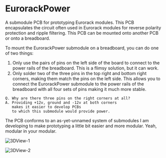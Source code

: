 # EurorackPower

A submodule PCB for prototyping Eurorack modules. This PCB encapsulates the circuit often used in Eurorack modules for reverse polarity protection and ripple filtering. This PCB can be mounted onto another PCB or onto a breadboard. 

To mount the EurorackPower submodule on a breadboard, you can do one of two things:

1. Only use the pairs of pins on the left side of the board to connect to the power rails of the breadboard. This is a flimsy solution, but it can work.
2. Only solder two of the three pins in the top right and bottom right corners, making them match the pins on the left side. This allows you to connect the EurorackPower submodule to the power rails of the breadboard with all four sets of pins making it much more stable.

```
Q. Why are there three pins on the right corners at all? 
A. Providing +12v, ground and -12v at both corners
   makes it easier to develop PCBs
   to which this submodule would provide power.
```

The PCB conforms to an as-yet-unnamed system of submodules I am developing to make prototyping a little bit easier and more modular. Yeah, modular in your modular.

![3DView-1](https://github.com/octovolt/EurorackPower/assets/78008936/263a8b32-d329-48c6-ae07-ec33e4f2e552)

![3DView-2](https://github.com/octovolt/EurorackPower/assets/78008936/c26b12cf-3423-4331-9c7e-328290b34d80)
